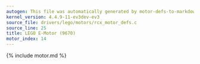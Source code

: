 ```yaml
---
autogen: This file was automatically generated by motor-defs-to-markdown.py
kernel_version: 4.4.9-11-ev3dev-ev3
source_file: drivers/lego/motors/rcx_motor_defs.c
source_line: 25
title: LEGO E-Motor (9670)
motor_index: 14
---
```


{% include motor.md %}
